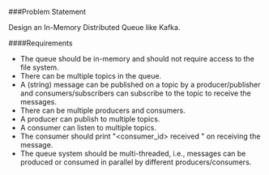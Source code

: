 

###Problem Statement

Design an In-Memory Distributed Queue like Kafka.

####Requirements
- The queue should be in-memory and should not require access to the file system.
- There can be multiple topics in the queue.
- A (string) message can be published on a topic by a producer/publisher and consumers/subscribers can subscribe to the topic to receive the messages.
- There can be multiple producers and consumers.
- A producer can publish to multiple topics.
- A consumer can listen to multiple topics.
- The consumer should print "<consumer_id> received <message>" on receiving the message.
- The queue system should be multi-threaded, i.e., messages can be produced or consumed in parallel by different producers/consumers.

